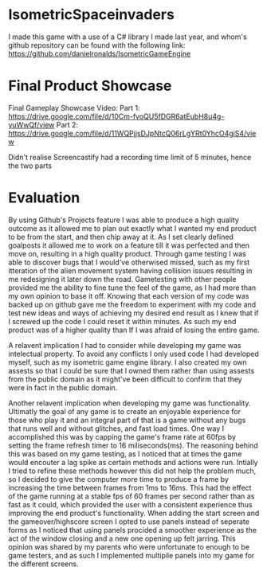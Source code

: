 # IsometricSpaceinvaders

I made this game with a use of a C# library I made last year, and whom's github repository can be found with the following link:
https://github.com/danielronalds/IsometricGameEngine

# Final Product Showcase 

Final Gameplay Showcase Video: 
Part 1: https://drive.google.com/file/d/10Cm-fvoQU5fDGR6atEubH8u4g-yuWwQf/view
Part 2: https://drive.google.com/file/d/11WQPjjsDJpNtcQ06rLgYRt0YhcO4giS4/view

Didn't realise Screencastify had a recording time limit of 5 minutes, hence the two parts

# Evaluation

By using Github's Projects feature I was able to produce a high quality outcome as it allowed me to plan out exactly what I wanted my end product to be from the start, and then chip away at it. As I set clearly defined goalposts it allowed me to work on a feature till it was perfected and then move on, resulting in a high quality product. Through game testing I was able to discover bugs that I would've otherwised missed, such as my first itteration of the alien movement system having collision issues resulting in me redesigning it later down the road. Gametesting with other people provided me the ability to fine tune the feel of the game, as I had more than my own opinion to base it off. Knowing that each version of my code was backed up on github gave me the freedom to experiment with my code and test new ideas and ways of achieving my desired end result as I knew that if I screwed up the code I could reset it within minutes. As such my end product was of a higher quality than If I was afraid of losing the entire game. 

A relavent implication I had to consider while developing my game was intelectual property. To avoid any conflicts I only used code I had developed myself, such as my isometric game engine library. I also created my own assests so that I could be sure that I owned them rather than using assests from the public domain as it might've been difficult to confirm that they were in fact in the public domain.

Another relavent implication when developing my game was functionality. Ultimatly the goal of any game is to create an enjoyable experience for those who play it and an integral part of that is a game without any bugs that runs well and without glitches, and fast load times. One way I accomplished this was by capping the game's frame rate at 60fps by setting the frame refresh timer to 16 miliseconds(ms). The reasoning behind this was based on my game testing, as I noticed that at times the game would encouter a lag spike as certain methods and actions were run. Intially I tried to refine these methods however this did not help the problem much, so I decided to give the computer more time to produce a frame by increasing the time between frames from 1ms to 16ms. This had the effect of the game running at a stable fps of 60 frames per second rather than as fast as it could, which provided the user with a consistent experience thus improving the end product's functionality. When adding the start screen and the gameover/highscore screen I opted to use panels instead of seperate forms as I noticed that using panels procided a smoother experience as the act of the window closing and a new one opening up felt jarring. This opinion was shared by my parents who were unfortunate to enough to be game testers, and as such I implemented multipile panels into my game for the different screens.
